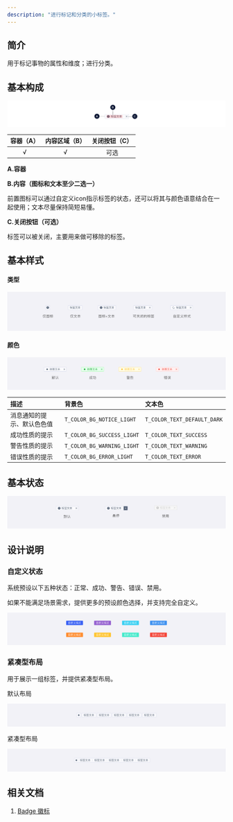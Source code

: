 ```yaml
---
description: "进行标记和分类的小标签。"
---
```

<!--副标题具体写法见源代码模式-->

## 简介

用于标记事物的属性和维度；进行分类。



## 基本构成

![](../../../images/tag/forms_01.png)

| 容器（A） | 内容区域（B） | 关闭按钮（C） |
| :-------: | :-----------: | :-----------: |
|     √     |       √       |     可选      |

**A.容器**

**B.内容（图标和文本至少二选一）**

前置图标可以通过自定义icon指示标签的状态，还可以将其与颜色语意结合在一起使用；文本尽量保持简短易懂。

**C.关闭按钮（可选）**

标签可以被关闭，主要用来做可移除的标签。




## 基本样式
#### 类型

![](../../../images/tag/styles_01.png)

#### 颜色

![](../../../images/tag/styles_02.png)

| 描述                       | 背景色                     | 文本色                      |
| :------------------------- | :------------------------- | :-------------------------- |
| 消息通知的提示、默认⾊色值 | `T_COLOR_BG_NOTICE_LIGHT`  | `T_COLOR_TEXT_DEFAULT_DARK` |
| 成功性质的提示             | `T_COLOR_BG_SUCCESS_LIGHT` | `T_COLOR_TEXT_SUCCESS`      |
| 警告性质的提示             | `T_COLOR_BG_WARNING_LIGHT` | `T_COLOR_TEXT_WARNING`      |
| 错误性质的提示             | `T_COLOR_BG_ERROR_LIGHT`   | `T_COLOR_TEXT_ERROR`        |

#### 

## 基本状态

![](../../../images/tag/states_01.png)



## 设计说明

### 自定义状态

系统预设以下五种状态：正常、成功、警告、错误、禁用。

如果不能满足场景需求，提供更多的预设颜色选择，并支持完全自定义。

![](../../../images/tag/descriptions_01.png)

### 紧凑型布局

用于展示一组标签，并提供紧凑型布局。

默认布局

![](../../../images/tag/descriptions_02.png)

紧凑型布局

![](../../../images/tag/descriptions_03.png)





## 相关文档

1. [Badge 徽标](/component/Badge/)
